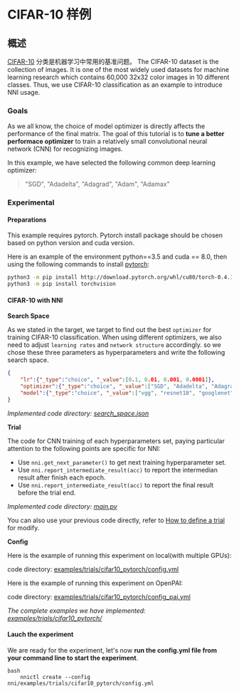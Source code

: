 # CIFAR-10 样例

## 概述

[CIFAR-10](https://www.cs.toronto.edu/~kriz/cifar.html) 分类是机器学习中常用的基准问题。 The CIFAR-10 dataset is the collection of images. It is one of the most widely used datasets for machine learning research which contains 60,000 32x32 color images in 10 different classes. Thus, we use CIFAR-10 classification as an example to introduce NNI usage.

### **Goals**

As we all know, the choice of model optimizer is directly affects the performance of the final matrix. The goal of this tutorial is to **tune a better performace optimizer** to train a relatively small convolutional neural network (CNN) for recognizing images.

In this example, we have selected the following common deep learning optimizer:

> "SGD", "Adadelta", "Adagrad", "Adam", "Adamax"

### **Experimental**

#### Preparations

This example requires pytorch. Pytorch install package should be chosen based on python version and cuda version.

Here is an example of the environment python==3.5 and cuda == 8.0, then using the following commands to install [pytorch](https://pytorch.org/):

```bash
python3 -m pip install http://download.pytorch.org/whl/cu80/torch-0.4.1-cp35-cp35m-linux_x86_64.whl
python3 -m pip install torchvision
```

#### CIFAR-10 with NNI

**Search Space**

As we stated in the target, we target to find out the best `optimizer` for training CIFAR-10 classification. When using different optimizers, we also need to adjust `learning rates` and `network structure` accordingly. so we chose these three parameters as hyperparameters and write the following search space.

```json
{
    "lr":{"_type":"choice", "_value":[0.1, 0.01, 0.001, 0.0001]},
    "optimizer":{"_type":"choice", "_value":["SGD", "Adadelta", "Adagrad", "Adam", "Adamax"]},
    "model":{"_type":"choice", "_value":["vgg", "resnet18", "googlenet", "densenet121", "mobilenet", "dpn92", "senet18"]}
}
```

*Implemented code directory: [search_space.json](https://github.com/Microsoft/nni/blob/master/examples/trials/cifar10_pytorch/search_space.json)*

**Trial**

The code for CNN training of each hyperparameters set, paying particular attention to the following points are specific for NNI:

* Use `nni.get_next_parameter()` to get next training hyperparameter set.
* Use `nni.report_intermediate_result(acc)` to report the intermedian result after finish each epoch.
* Use `nni.report_intermediate_result(acc)` to report the final result before the trial end.

*Implemented code directory: [main.py](https://github.com/Microsoft/nni/blob/master/examples/trials/cifar10_pytorch/main.py)*

You can also use your previous code directly, refer to [How to define a trial](https://github.com/Microsoft/nni/blob/master/docs/howto_1_WriteTrial.md) for modify.

**Config**

Here is the example of running this experiment on local(with multiple GPUs):

code directory: [examples/trials/cifar10_pytorch/config.yml](https://github.com/Microsoft/nni/blob/master/examples/trials/cifar10_pytorch/config.yml)

Here is the example of running this experiment on OpenPAI:

code directory: [examples/trials/cifar10_pytorch/config_pai.yml](https://github.com/Microsoft/nni/blob/master/examples/trials/cifar10_pytorch/config_pai.yml)

*The complete examples we have implemented: [examples/trials/cifar10_pytorch/](https://github.com/Microsoft/nni/tree/master/examples/trials/cifar10_pytorch)*

#### Lauch the experiment

We are ready for the experiment, let's now **run the config.yml file from your command line to start the experiment**.

    bash
        nnictl create --config nni/examples/trials/cifar10_pytorch/config.yml